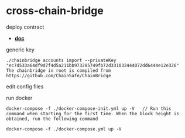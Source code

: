 # cross-chain-bridge

deploy contract

- [**doc**](./docs/doc.md)

generic key

    ./chainbridge accounts import --privateKey "ec7d533a64df9d7f4d5a211bb973285749fb72d331032444072dd6444e12e326"
    The chainbridge in root is compiled from https://github.com/ChainSafe/ChainBridge

edit config files

run docker

    docker-compose -f ./docker-compose-init.yml up -V   // Run this command when starting for the first time. When the block height is obtained, run the following command

    docker-compose -f ./docker-compose.yml up -V